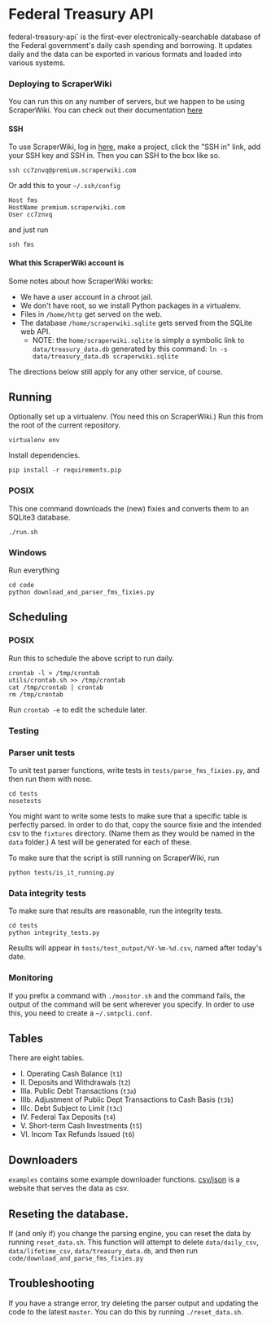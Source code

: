 # Federal Treasury API


federal-treasury-api` is the first-ever electronically-searchable database of the Federal government's daily cash spending and borrowing. It updates daily and the data can be exported in various formats and loaded into various systems.


### Deploying to ScraperWiki
You can run this on any number of servers, but we happen to be using ScraperWiki.
You can check out their documentation [here](https://beta.scraperwiki.com/help/developer/)

#### SSH
To use ScraperWiki, log in [here](https://beta.scraperwiki.com/login),
make a project, click the "SSH in" link, add your SSH key and SSH in.
Then you can SSH to the box like so.

    ssh cc7znvq@premium.scraperwiki.com

Or add this to your `~/.ssh/config`

    Host fms
    HostName premium.scraperwiki.com
    User cc7znvq

and just run

    ssh fms

#### What this ScraperWiki account is
Some notes about how ScraperWiki works:

* We have a user account in a chroot jail.
* We don't have root, so we install Python packages in a virtualenv.
* Files in `/home/http` get served on the web.
* The database `/home/scraperwiki.sqlite` gets served from the SQLite web API.
    - NOTE: the `home/scraperwiki.sqlite` is simply a symbolic link to `data/treasury_data.db` generated by this command:
    ```ln -s data/treasury_data.db scraperwiki.sqlite```

The directions below still apply for any other service, of course.

## Running
Optionally set up a virtualenv. (You need this on ScraperWiki.)
Run this from the root of the current repository.

    virtualenv env

Install dependencies.

    pip install -r requirements.pip

### POSIX
This one command downloads the (new) fixies and converts them to an SQLite3 database.

    ./run.sh

### Windows
Run everything

    cd code
    python download_and_parser_fms_fixies.py

## Scheduling

### POSIX
Run this to schedule the above script to run daily.

    crontab -l > /tmp/crontab
    utils/crontab.sh >> /tmp/crontab
    cat /tmp/crontab | crontab
    rm /tmp/crontab

Run `crontab -e` to edit the schedule later.

### Testing

### Parser unit tests
To unit test parser functions, write tests in `tests/parse_fms_fixies.py`,
and then run them with nose.

    cd tests
    nosetests

You might want to write some tests to make sure that a specific table
is perfectly parsed. In order to do that, copy the source fixie and the
intended csv to the `fixtures` directory. (Name them as they would be
named in the `data` folder.) A test will be generated for each of these.

To make sure that the script is still running on ScraperWiki, run

    python tests/is_it_running.py

### Data integrity tests
To make sure that results are reasonable, run the integrity tests.

    cd tests
    python integrity_tests.py

Results will appear in `tests/test_output/%Y-%m-%d.csv`, named after today's
date.

### Monitoring
If you prefix a command with `./monitor.sh` and the command fails, the output
of the command will be sent wherever you specify. In order to use this, you
need to create a `~/.smtpcli.conf`.

## Tables
There are eight tables.

* I. Operating Cash Balance (`t1`)
* II. Deposits and Withdrawals (`t2`)
* IIIa. Public Debt Transactions (`t3a`)
* IIIb. Adjustment of Public Dept Transactions to Cash Basis (`t3b`)
* IIIc. Debt Subject to Limit (`t3c`)
* IV. Federal Tax Deposits (`t4`)
* V. Short-term Cash Investments (`t5`)
* VI. Incom Tax Refunds Issued (`t6`)

## Downloaders
`examples` contains some example downloader functions.
[csv/json](https://github.com/csv/json) is a website that serves the data as csv.

## Reseting the database.
If (and only if) you change the parsing engine, you can reset the data by running `reset_data.sh`.  This function will attempt to delete `data/daily_csv`, `data/lifetime_csv`, `data/treasury_data.db`, and then run `code/download_and_parse_fms_fixies.py`

## Troubleshooting
If you have a strange error, try deleting the parser output and updating the code
to the latest `master`. You can do this by running `./reset_data.sh`.

